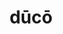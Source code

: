 ---
title: dūcō
meaning: to lead
ch: ten
pos: verb
inf: dūcere
secondppstem: dūc
infend: ere
conjugation: third
derivative: productive, conducive
mt: yes
mt5thru7: yes
f1: yes
f: yes
---